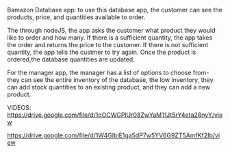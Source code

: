 Bamazon Database app:
to use this database app, the customer can see the products, price, and quantities available to order. 

The through nodeJS, the app asks the customer what product they would like to order and how many. If there is a sufficient quantity, the app takes the order and returns the price to the customer. If there is not sufficient quantity, the app tells the custmer to try again. Once the product is ordered,the database quantities are updated.

For the manager app, the manager has a list of options to choose from- they can see the entire inventory of the database, the low inventory, they can add stock quantities to an existing product, and they can add a new product.

VIDEOS: https://drive.google.com/file/d/1qOCWGPlUr08ZwYaM11Jt5rY4eta28nyY/view

https://drive.google.com/file/d/1W4GIblE1ga5dP7w5YV6G9ZT5AmfKf2Ib/view 